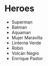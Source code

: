 # Heroes

* Superman
* Batman
* Aquaman
* Mujer Maravilla
* Linterna Verde
* Robin
* Volcán Negro
* Enrrique Pastor
